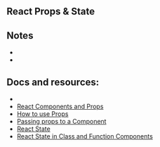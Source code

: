 ## React Props & State

## Notes

-
-

## Docs and resources:

-
- [React Components and Props](https://reactjs.org/docs/components-and-props.html)
- [How to use Props](https://www.freecodecamp.org/news/how-to-use-props-in-react/)
- [Passing props to a Component](https://beta.reactjs.org/learn/passing-props-to-a-component)
- [React State]()
- [React State in Class and Function Components](https://levelup.gitconnected.com/react-state-in-class-and-function-components-2269614579c4#:~:text=In%20both%20class%20and%20function,using%20the%20React%20hook%20useState%20.)
